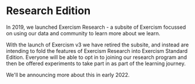 # Research Edition

In 2019, we launched Exercism Research - a subsite of Exercism focussed on using our data and community to learn more about we learn.

With the launch of Exercism v3 we have retired the subsite, and instead are intending to fold the features of Exercism Research into Exercism Standard Edition.
Everyone will be able to opt in to joining our research program and then be offered experiments to take part in as part of the learning journey.

We'll be announcing more about this in early 2022.
